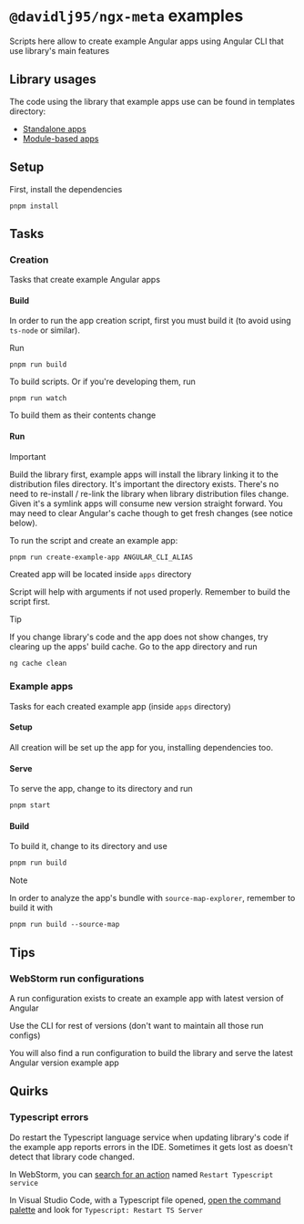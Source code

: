 # `@davidlj95/ngx-meta` examples

Scripts here allow to create example Angular apps using Angular CLI that use library's main features

## Library usages

The code using the library that example apps use can be found in templates directory:

- [Standalone apps](./templates/standalone/src/app)
- [Module-based apps](./templates/module/src/app)

## Setup

First, install the dependencies

```shell
pnpm install
```

## Tasks

### Creation

Tasks that create example Angular apps

#### Build

In order to run the app creation script, first you must build it (to avoid using `ts-node` or similar).

Run

```shell
pnpm run build
```

To build scripts. Or if you're developing them, run

```shell
pnpm run watch
```

To build them as their contents change

#### Run

> [!IMPORTANT]
> Build the library first, example apps will install the library linking it to the distribution files directory. It's important the directory exists. There's no need to re-install / re-link the library when library distribution files change. Given it's a symlink apps will consume new version straight forward. You may need to clear Angular's cache though to get fresh changes (see notice below).

To run the script and create an example app:

```shell
pnpm run create-example-app ANGULAR_CLI_ALIAS
```

Created app will be located inside `apps` directory

Script will help with arguments if not used properly. Remember to build the script first.

> [!TIP]
> If you change library's code and the app does not show changes, try clearing up the apps' build cache. Go to the app directory and run
>
> ```sh
> ng cache clean
> ```

### Example apps

Tasks for each created example app (inside `apps` directory)

#### Setup

All creation will be set up the app for you, installing dependencies too.

#### Serve

To serve the app, change to its directory and run

```sh
pnpm start
```

#### Build

To build it, change to its directory and use

```sh
pnpm run build
```

> [!NOTE]
> In order to analyze the app's bundle with `source-map-explorer`, remember to build it with
>
> ```shell
> pnpm run build --source-map
> ```

## Tips

### WebStorm run configurations

A run configuration exists to create an example app with latest version of Angular

Use the CLI for rest of versions (don't want to maintain all those run configs)

You will also find a run configuration to build the library and serve the latest Angular version example app

## Quirks

### Typescript errors

Do restart the Typescript language service when updating library's code if the example app reports errors in the IDE. Sometimes it gets lost as doesn't detect that library code changed.

In WebStorm, you can [search for an action](https://www.jetbrains.com/help/webstorm/searching-everywhere.html#ws_search_actions) named `Restart Typescript service`

In Visual Studio Code, with a Typescript file opened, [open the command palette](https://code.visualstudio.com/docs/getstarted/userinterface#_command-palette) and look for `Typescript: Restart TS Server`
